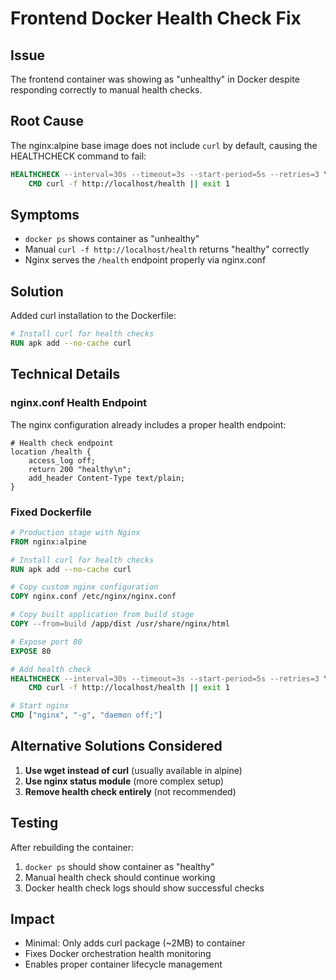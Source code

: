 # Frontend Docker Health Check Fix

## Issue
The frontend container was showing as "unhealthy" in Docker despite responding correctly to manual health checks.

## Root Cause
The nginx:alpine base image does not include `curl` by default, causing the HEALTHCHECK command to fail:
```dockerfile
HEALTHCHECK --interval=30s --timeout=3s --start-period=5s --retries=3 \
    CMD curl -f http://localhost/health || exit 1
```

## Symptoms
- `docker ps` shows container as "unhealthy"
- Manual `curl -f http://localhost/health` returns "healthy" correctly
- Nginx serves the `/health` endpoint properly via nginx.conf

## Solution
Added curl installation to the Dockerfile:
```dockerfile
# Install curl for health checks
RUN apk add --no-cache curl
```

## Technical Details

### nginx.conf Health Endpoint
The nginx configuration already includes a proper health endpoint:
```nginx
# Health check endpoint
location /health {
    access_log off;
    return 200 "healthy\n";
    add_header Content-Type text/plain;
}
```

### Fixed Dockerfile
```dockerfile
# Production stage with Nginx
FROM nginx:alpine

# Install curl for health checks
RUN apk add --no-cache curl

# Copy custom nginx configuration
COPY nginx.conf /etc/nginx/nginx.conf

# Copy built application from build stage
COPY --from=build /app/dist /usr/share/nginx/html

# Expose port 80
EXPOSE 80

# Add health check
HEALTHCHECK --interval=30s --timeout=3s --start-period=5s --retries=3 \
    CMD curl -f http://localhost/health || exit 1

# Start nginx
CMD ["nginx", "-g", "daemon off;"]
```

## Alternative Solutions Considered

1. **Use wget instead of curl** (usually available in alpine)
2. **Use nginx status module** (more complex setup)
3. **Remove health check entirely** (not recommended)

## Testing
After rebuilding the container:
1. `docker ps` should show container as "healthy"
2. Manual health check should continue working
3. Docker health check logs should show successful checks

## Impact
- Minimal: Only adds curl package (~2MB) to container
- Fixes Docker orchestration health monitoring
- Enables proper container lifecycle management

